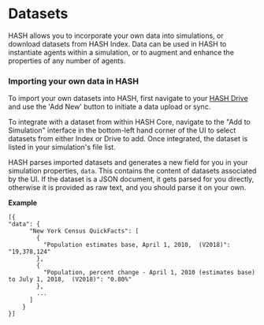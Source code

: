 # Datasets

HASH allows you to incorporate your own data into simulations, or download datasets from HASH Index. Data can be used in HASH to instantiate agents within a simulation, or to augment and enhance the properties of any number of agents.

### Importing your own data in HASH

To import your own datasets into HASH, first navigate to your [HASH Drive](https://hash.ai/drive) and use the 'Add New' button to initiate a data upload or sync.

To integrate with a dataset from within HASH Core, navigate to the "Add to Simulation" interface in the bottom-left hand corner of the UI to select datasets from either Index or Drive to add. Once integrated, the dataset is listed in your simulation's file list.

HASH parses imported datasets and generates a new field for you in your simulation properties, `data`. This contains the content of datasets associated by the UI. If the dataset is a JSON document, it gets parsed for you directly, otherwise it is provided as raw text, and you should parse it on your own.

**Example**

```text
[{
"data": {
      "New York Census QuickFacts": [
        {
          "Population estimates base, April 1, 2010,  (V2018)": "19,378,124"
        },
        {
          "Population, percent change - April 1, 2010 (estimates base) to July 1, 2018,  (V2018)": "0.80%"
        },
        ...
      ]
    }
}]
```

